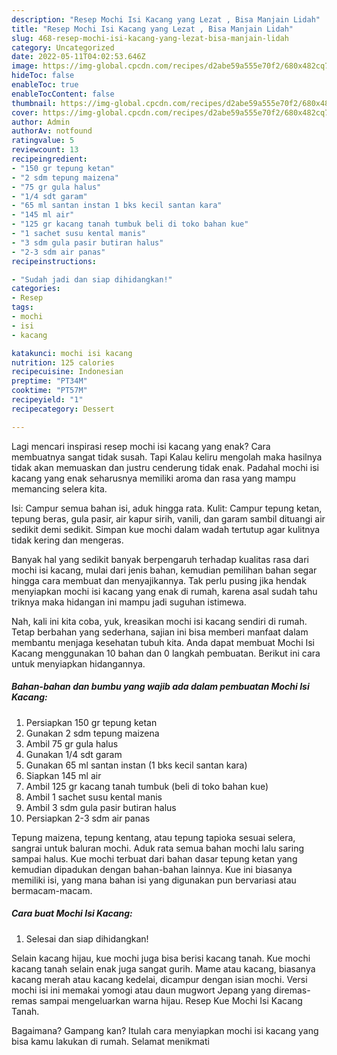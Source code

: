 ```yaml
---
description: "Resep Mochi Isi Kacang yang Lezat , Bisa Manjain Lidah"
title: "Resep Mochi Isi Kacang yang Lezat , Bisa Manjain Lidah"
slug: 468-resep-mochi-isi-kacang-yang-lezat-bisa-manjain-lidah
category: Uncategorized
date: 2022-05-11T04:02:53.646Z
image: https://img-global.cpcdn.com/recipes/d2abe59a555e70f2/680x482cq70/mochi-isi-kacang-foto-resep-utama.jpg
hideToc: false
enableToc: true
enableTocContent: false
thumbnail: https://img-global.cpcdn.com/recipes/d2abe59a555e70f2/680x482cq70/mochi-isi-kacang-foto-resep-utama.jpg
cover: https://img-global.cpcdn.com/recipes/d2abe59a555e70f2/680x482cq70/mochi-isi-kacang-foto-resep-utama.jpg
author: Admin
authorAv: notfound
ratingvalue: 5
reviewcount: 13
recipeingredient:
- "150 gr tepung ketan"
- "2 sdm tepung maizena"
- "75 gr gula halus"
- "1/4 sdt garam"
- "65 ml santan instan 1 bks kecil santan kara"
- "145 ml air"
- "125 gr kacang tanah tumbuk beli di toko bahan kue"
- "1 sachet susu kental manis"
- "3 sdm gula pasir butiran halus"
- "2-3 sdm air panas"
recipeinstructions:

- "Sudah jadi dan siap dihidangkan!"
categories:
- Resep
tags:
- mochi
- isi
- kacang

katakunci: mochi isi kacang 
nutrition: 125 calories
recipecuisine: Indonesian
preptime: "PT34M"
cooktime: "PT57M"
recipeyield: "1"
recipecategory: Dessert

---
```



Lagi mencari inspirasi resep mochi isi kacang yang enak? Cara membuatnya sangat tidak susah. Tapi Kalau keliru mengolah maka hasilnya tidak akan memuaskan dan justru cenderung tidak enak. Padahal mochi isi kacang yang enak seharusnya memiliki aroma dan rasa yang mampu memancing selera kita.


Isi: Campur semua bahan isi, aduk hingga rata. Kulit: Campur tepung ketan, tepung beras, gula pasir, air kapur sirih, vanili, dan garam sambil dituangi air sedikit demi sedikit. Simpan kue mochi dalam wadah tertutup agar kulitnya tidak kering dan mengeras.

Banyak hal yang sedikit banyak berpengaruh terhadap kualitas rasa dari mochi isi kacang, mulai dari jenis bahan, kemudian pemilihan bahan segar hingga cara membuat dan menyajikannya. Tak perlu pusing jika hendak menyiapkan mochi isi kacang yang enak di rumah, karena asal sudah tahu triknya maka hidangan ini mampu jadi suguhan istimewa.


Nah, kali ini kita coba, yuk, kreasikan mochi isi kacang sendiri di rumah. Tetap berbahan yang sederhana, sajian ini bisa memberi manfaat dalam membantu menjaga kesehatan tubuh kita. Anda dapat membuat Mochi Isi Kacang menggunakan 10 bahan dan 0 langkah pembuatan. Berikut ini cara untuk menyiapkan hidangannya.

<!--inarticleads1-->

##### Bahan-bahan dan bumbu yang wajib ada dalam pembuatan Mochi Isi Kacang:

1. Persiapkan 150 gr tepung ketan
1. Gunakan 2 sdm tepung maizena
1. Ambil 75 gr gula halus
1. Gunakan 1/4 sdt garam
1. Gunakan 65 ml santan instan (1 bks kecil santan kara)
1. Siapkan 145 ml air
1. Ambil 125 gr kacang tanah tumbuk (beli di toko bahan kue)
1. Ambil 1 sachet susu kental manis
1. Ambil 3 sdm gula pasir butiran halus
1. Persiapkan 2-3 sdm air panas


Tepung maizena, tepung kentang, atau tepung tapioka sesuai selera, sangrai untuk baluran mochi. Aduk rata semua bahan mochi lalu saring sampai halus. Kue mochi terbuat dari bahan dasar tepung ketan yang kemudian dipadukan dengan bahan-bahan lainnya. Kue ini biasanya memiliki isi, yang mana bahan isi yang digunakan pun bervariasi atau bermacam-macam. 

<!--inarticleads2-->

##### Cara buat Mochi Isi Kacang:


1. Selesai dan siap dihidangkan!

Selain kacang hijau, kue mochi juga bisa berisi kacang tanah. Kue mochi kacang tanah selain enak juga sangat gurih. Mame atau kacang, biasanya kacang merah atau kacang kedelai, dicampur dengan isian mochi. Versi mochi isi ini memakai yomogi atau daun mugwort Jepang yang diremas-remas sampai mengeluarkan warna hijau. Resep Kue Mochi Isi Kacang Tanah. 

Bagaimana? Gampang kan? Itulah cara menyiapkan mochi isi kacang yang bisa kamu lakukan di rumah. Selamat menikmati
